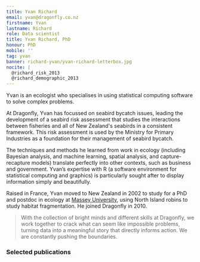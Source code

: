 ```yaml
---
title: Yvan Richard
email: yvan@dragonfly.co.nz
firstname: Yvan
lastname: Richard
role: Data scientist
title: Yvan Richard, PhD
honour: PhD
mobile: ''
tag: yvan
banner: richard-yvan/yvan-richard-letterbox.jpg
nocite: |
  @richard_risk_2013
  @richard_demographic_2013
---
```

Yvan is an ecologist who specialises in using statistical computing software to solve complex problems. 
<!--more-->

At Dragonfly, Yvan has focussed on seabird bycatch issues, leading the development of a seabird risk assessment that studies the interactions between fisheries and all of New Zealand's seabirds in a consistent framework. This risk assessment is
used by the Ministry for Primary Industries as a foundation for their management
of seabird bycatch. 


The techniques and methods he learned from work in ecology (including Bayesian analysis, 
and machine learning, spatial analysis, and capture-recapture models) translate perfectly into other contexts, such as business and government. Yvan’s expertise with R (a software environment for statistical computing and graphics) is particularly sought after to display information simply and beautifully. 

Raised in France, Yvan moved to New Zealand in 2002 to study for a PhD and postdoc in ecology at [Massey University](http://www.massey.ac.nz/massey/learning/colleges/college-of-sciences/research/agriculture-environment-research/ecology/ecology.cfm), using North Island robins to study habitat fragmentation. He joined Dragonfly in 2010. 


>With the collection of bright minds and different skills at Dragonfly, we work together to crack what can seem like impossible problems, turning data into a meaningful story that directly informs action. We are constantly pushing the boundaries.

### Selected publications
